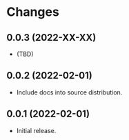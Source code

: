 # Changes

## 0.0.3 (2022-XX-XX)

- (TBD)

## 0.0.2 (2022-02-01)

- Include docs into source distribution.

## 0.0.1 (2022-02-01)

- Initial release.

